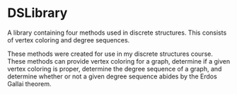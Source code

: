 # DSLibrary
A library containing four methods used in discrete structures. This consists of vertex coloring and degree sequences.

These methods were created for use in my discrete structures course.
These methods can provide vertex coloring for a graph, determine if a given vertex coloring is proper, determine the degree sequence of a graph, and determine whether or not a given degree sequence abides by the Erdos Gallai theorem.
